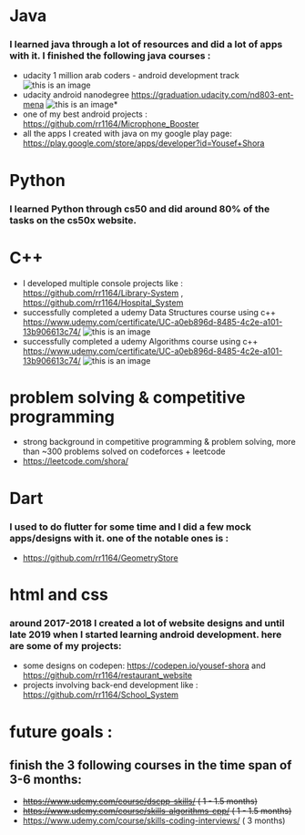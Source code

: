 # Java
### I learned java through a lot of resources and did a lot of apps with it. I finished the following java courses :
* udacity 1 million arab coders - android development track
![this is an image](https://i.ibb.co/VTSXRfq/0001.jpg)
* udacity android nanodegree https://graduation.udacity.com/nd803-ent-mena
![this is an image](https://s3-us-west-2.amazonaws.com/udacity-printer/production/certificates/251d41fe-8e9e-4df9-8ad8-d5444083e67b.svg)* 
* one of my best android projects : https://github.com/rr1164/Microphone_Booster
* all the apps I created with java on my google play page: https://play.google.com/store/apps/developer?id=Yousef+Shora

# Python
### I learned Python through cs50 and did around 80% of the tasks on the cs50x website.

# C++
* I developed multiple console projects like :  https://github.com/rr1164/Library-System , https://github.com/rr1164/Hospital_System
* successfully completed a udemy Data Structures course using c++ https://www.udemy.com/certificate/UC-a0eb896d-8485-4c2e-a101-13b906613c74/
![this is an image](https://udemy-certificate.s3.amazonaws.com/image/UC-a0eb896d-8485-4c2e-a101-13b906613c74.jpg?v=1645919872000)
* successfully completed a udemy Algorithms course using c++ https://www.udemy.com/certificate/UC-a0eb896d-8485-4c2e-a101-13b906613c74/
![this is an image](https://udemy-certificate.s3.amazonaws.com/image/UC-e69dca81-8c13-435e-8b51-ac4e4ebd9af6.jpg?v=1653742000000)

# problem solving & competitive programming
* strong background in competitive programming & problem solving, more than ~300 problems solved on codeforces + leetcode
* https://leetcode.com/shora/ 
# Dart
### I used to do flutter for some time and I did a few mock apps/designs with it. one of the notable ones is : 
* https://github.com/rr1164/GeometryStore

# html and css
### around 2017-2018 I created a lot of website designs and until late 2019 when I started learning android development. here are some of my projects:

* some designs on codepen: https://codepen.io/yousef-shora and https://github.com/rr1164/restaurant_website
* projects involving  back-end development like : https://github.com/rr1164/School_System

# future goals :
## finish the 3 following courses in the time span of 3-6 months:
* ~~https://www.udemy.com/course/dscpp-skills/ ( 1 - 1.5 months)~~
* ~~https://www.udemy.com/course/skills-algorithms-cpp/ ( 1 - 1.5 months)~~
* https://www.udemy.com/course/skills-coding-interviews/ ( 3 months)
